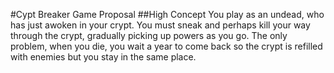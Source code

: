#Cypt Breaker Game Proposal
##High Concept
You play as an undead, who has just awoken in your crypt. You must sneak and perhaps kill your way through the crypt, gradually picking up powers as you go. The only problem, when you die, you wait a year to come back so the crypt is refilled with enemies but you stay in the same place.
